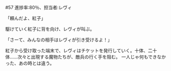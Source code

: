 #57 進捗率:80％、担当者:レヴィ




「頼んだよ、紅子」

駆けていく紅子に背を向け、レヴィが叫ぶ。

「さーて、みんなの相手はレヴィが引き受けるよ！」

紅子から受け取った端末で、レヴィはチケットを発行していく。十体、二十体……次々と出現する魔物たちが、敵兵の行く手を阻む。
一人じゃ何もできなかった、あの時とは違う。